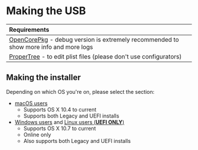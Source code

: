# Making the USB

| Requirements |
| :--- |
| [OpenCorePkg](https://github.com/acidanthera/OpenCorePkg) - debug version is extremely recommended to show more info and more logs |
| [ProperTree](https://github.com/corpnewt/ProperTree) - to edit plist files (please don't use configurators) |

## Making the installer

Depending on which OS you're on, please select the section:

* [macOS users](../../installer-guide/mac-install.md)
  * Supports OS X 10.4 to current
  * Supports both Legacy and UEFI installs
* [Windows users](../../installer-guide/windows-install.md) and [Linux users (**UEFI ONLY**)](../../installer-guide/linux-install.md)
  * Supports OS X 10.7 to current
  * Online only
  * Also supports both Legacy and UEFI installs
